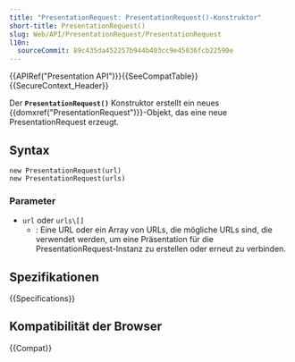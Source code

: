 ```yaml
---
title: "PresentationRequest: PresentationRequest()-Konstruktor"
short-title: PresentationRequest()
slug: Web/API/PresentationRequest/PresentationRequest
l10n:
  sourceCommit: 89c435da452257b944b403cc9e45036fcb22590e
---
```


{{APIRef("Presentation API")}}{{SeeCompatTable}}{{SecureContext_Header}}

Der **`PresentationRequest()`**
Konstruktor erstellt ein neues {{domxref("PresentationRequest")}}-Objekt, das eine
neue PresentationRequest erzeugt.

## Syntax

```js-nolint
new PresentationRequest(url)
new PresentationRequest(urls)
```

### Parameter

- `url` oder `urls\[]`
  - : Eine URL oder ein Array von URLs, die mögliche URLs sind, die verwendet werden, um eine Präsentation für die PresentationRequest-Instanz zu erstellen oder erneut zu verbinden.

## Spezifikationen

{{Specifications}}

## Kompatibilität der Browser

{{Compat}}
